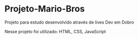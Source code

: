 # Projeto-Mario-Bros
Projeto para estudo desenvolvido através de lives Dev em Dobro

Nesse projeto foi utilizado: HTML, CSS, JavaScript
